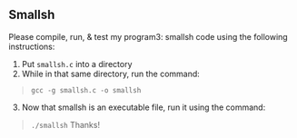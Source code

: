 ## Smallsh

Please compile, run, & test my program3: smallsh code using the following instructions:
1. Put `smallsh.c` into a directory  
2. While in that same directory, run the command:  
> `gcc -g smallsh.c -o smallsh`
3. Now that smallsh is an executable file, run it using the command:  
> `./smallsh`
Thanks!
